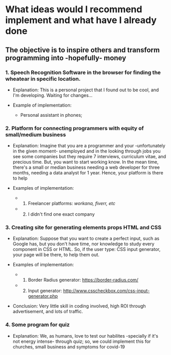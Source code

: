 # What **ideas** would I recommend implement and what have I already done

## The objective is to inspire others and transform programming into -hopefully- money

### 1. Speech Recognition Software in the browser for finding the wheatear in specific location.

- Explanation: This is a personal project that I found out to be cool, and I'm developing. Waiting for changes...

- Example of implementation:
  - Personal assistant in phones;

### 2. Platform for connecting **programmers** with **equity** of small/medium business

- Explanation: Imagine that you are a programmer and your -unfortunately in the given moment- unemployed and in the looking through jobs you see some companies but they require 7 interviews, curriculum vitae, and precious time. But, you want to start working know. In the mean time, there's a small or median business needing a web developer for three months, needing a data analyst for 1 year. Hence, your platform is there to help

- Examples of implementation:

  - 1. Freelancer platforms: _workana, fiverr, etc_
  - 2. I didn't find one exact company

### 3. Creating site for generating elements props HTML and CSS

- Explanation: Suppose that you want to create a perfect input, such as Google has, but you don't have time, nor knowledge to study every component in CSS or HTML. So, if the user type: CSS input generator, your page will be there, to help them out.

- Examples of implementation:

  - 1. Border Radius generator: https://border-radius.com/
  - 2. Input generator: http://www.csscheckbox.com/css-input-generator.php

- Conclusion: Very little skill in coding involved, high ROI through advertisement, and lots of traffic.

### 4. Some program for quiz

- Explanation: We, as humans, love to test our habilites -specially if it's not energy intense- through quiz; so, we could implement this for churches, small business and symptoms for covid-19
